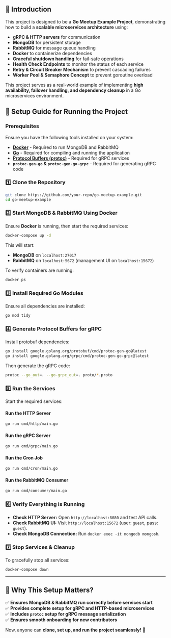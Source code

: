 
## 📌 **Introduction**
This project is designed to be a **Go Meetup Example Project**, demonstrating how to build a **scalable microservices architecture** using:
- **gRPC & HTTP servers** for communication
- **MongoDB** for persistent storage
- **RabbitMQ** for message queue handling
- **Docker** to containerize dependencies
- **Graceful shutdown handling** for fail-safe operations
- **Health Check Endpoints** to monitor the status of each service
- **Retry & Circuit Breaker Mechanism** to prevent cascading failures
- **Worker Pool & Semaphore Concept** to prevent goroutine overload

This project serves as a real-world example of implementing **high availability, failover handling, and dependency cleanup** in a Go microservices environment.

## 📌 **Setup Guide for Running the Project**

### **Prerequisites**
Ensure you have the following tools installed on your system:
- **[Docker](https://docs.docker.com/get-docker/)** - Required to run MongoDB and RabbitMQ
- **[Go](https://go.dev/dl/)** - Required for compiling and running the application
- **[Protocol Buffers (protoc)](https://grpc.io/docs/protoc-installation/)** - Required for gRPC services
- **`protoc-gen-go` & `protoc-gen-go-grpc`** - Required for generating gRPC code

### **1️⃣ Clone the Repository**
```sh
git clone https://github.com/your-repo/go-meetup-example.git
cd go-meetup-example
```

### **2️⃣ Start MongoDB & RabbitMQ Using Docker**
Ensure **Docker** is running, then start the required services:
```sh
docker-compose up -d
```
This will start:
- **MongoDB** on `localhost:27017`
- **RabbitMQ** on `localhost:5672` (management UI on `localhost:15672`)

To verify containers are running:
```sh
docker ps
```

### **3️⃣ Install Required Go Modules**
Ensure all dependencies are installed:
```sh
go mod tidy
```

### **4️⃣ Generate Protocol Buffers for gRPC**
Install protobuf dependencies:
```sh
go install google.golang.org/protobuf/cmd/protoc-gen-go@latest
go install google.golang.org/grpc/cmd/protoc-gen-go-grpc@latest
```
Then generate the gRPC code:
```sh
protoc --go_out=. --go-grpc_out=. proto/*.proto
```

### **5️⃣ Run the Services**
Start the required services:

#### **Run the HTTP Server**
```sh
go run cmd/http/main.go
```

#### **Run the gRPC Server**
```sh
go run cmd/grpc/main.go
```

#### **Run the Cron Job**
```sh
go run cmd/cron/main.go
```

#### **Run the RabbitMQ Consumer**
```sh
go run cmd/consumer/main.go
```

### **6️⃣ Verify Everything is Running**
- **Check HTTP Server:** Open `http://localhost:8080` and test API calls.
- **Check RabbitMQ UI:** Visit `http://localhost:15672` (user: `guest`, pass: `guest`).
- **Check MongoDB Connection:** Run `docker exec -it mongodb mongosh`.

### **7️⃣ Stop Services & Cleanup**
To gracefully stop all services:
```sh
docker-compose down
```

---

## 📌 **Why This Setup Matters?**
✅ **Ensures MongoDB & RabbitMQ run correctly before services start**  
✅ **Provides complete setup for gRPC and HTTP-based microservices**  
✅ **Includes `protoc` setup for gRPC message serialization**  
✅ **Ensures smooth onboarding for new contributors**  

Now, anyone can **clone, set up, and run the project seamlessly!** 🚀
